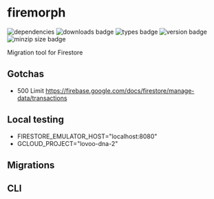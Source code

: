 # firemorph

![dependencies](https://badgen.net/david/dep/cupcakearmy/firemorph)
![downloads badge](https://badgen.net/npm/dt/firemorph)
![types badge](https://badgen.net/npm/types/firemorph)
![version badge](https://badgen.net/npm/v/firemorph)
![minzip size badge](https://badgen.net/bundlephobia/minzip/firemorph)


Migration tool for Firestore

## Gotchas

- 500 Limit https://firebase.google.com/docs/firestore/manage-data/transactions

## Local testing

- FIRESTORE_EMULATOR_HOST="localhost:8080"
- GCLOUD_PROJECT="lovoo-dna-2"

## Migrations

## CLI
